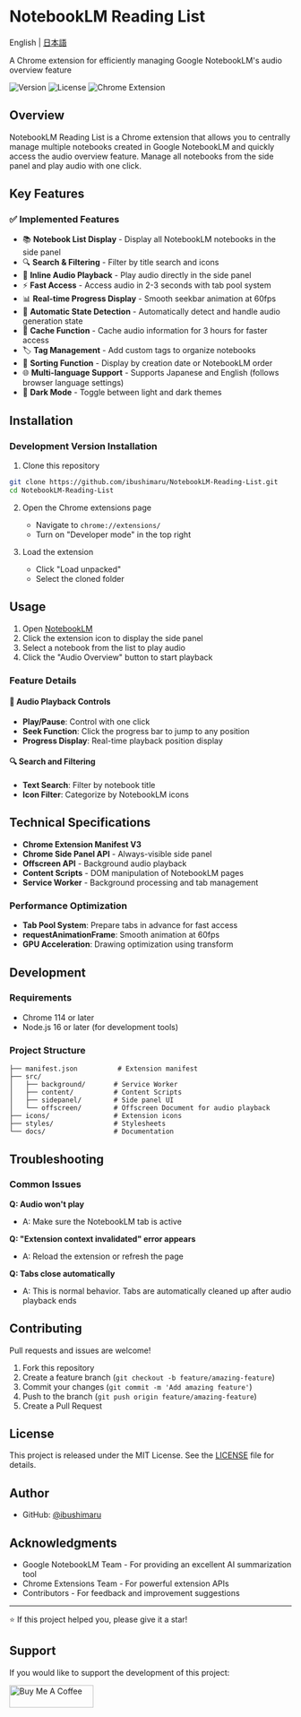 # NotebookLM Reading List

English | [日本語](./README.md)

A Chrome extension for efficiently managing Google NotebookLM's audio overview feature

![Version](https://img.shields.io/badge/version-1.3.0-brightgreen.svg)
![License](https://img.shields.io/badge/license-MIT-blue.svg)
![Chrome Extension](https://img.shields.io/badge/Chrome%20Extension-Manifest%20V3-green.svg)

## Overview

NotebookLM Reading List is a Chrome extension that allows you to centrally manage multiple notebooks created in Google NotebookLM and quickly access the audio overview feature. Manage all notebooks from the side panel and play audio with one click.

## Key Features

### ✅ Implemented Features

- 📚 **Notebook List Display** - Display all NotebookLM notebooks in the side panel
- 🔍 **Search & Filtering** - Filter by title search and icons
- 🎵 **Inline Audio Playback** - Play audio directly in the side panel
- ⚡ **Fast Access** - Access audio in 2-3 seconds with tab pool system
- 📊 **Real-time Progress Display** - Smooth seekbar animation at 60fps
- 🔄 **Automatic State Detection** - Automatically detect and handle audio generation state
- 💾 **Cache Function** - Cache audio information for 3 hours for faster access
- 🏷️ **Tag Management** - Add custom tags to organize notebooks
- 📅 **Sorting Function** - Display by creation date or NotebookLM order
- 🌐 **Multi-language Support** - Supports Japanese and English (follows browser language settings)
- 🌙 **Dark Mode** - Toggle between light and dark themes

## Installation

### Development Version Installation

1. Clone this repository
```bash
git clone https://github.com/ibushimaru/NotebookLM-Reading-List.git
cd NotebookLM-Reading-List
```

2. Open the Chrome extensions page
   - Navigate to `chrome://extensions/`
   - Turn on "Developer mode" in the top right

3. Load the extension
   - Click "Load unpacked"
   - Select the cloned folder

## Usage

1. Open [NotebookLM](https://notebooklm.google.com)
2. Click the extension icon to display the side panel
3. Select a notebook from the list to play audio
4. Click the "Audio Overview" button to start playback

### Feature Details

#### 🎵 Audio Playback Controls
- **Play/Pause**: Control with one click
- **Seek Function**: Click the progress bar to jump to any position
- **Progress Display**: Real-time playback position display

#### 🔍 Search and Filtering
- **Text Search**: Filter by notebook title
- **Icon Filter**: Categorize by NotebookLM icons

## Technical Specifications

- **Chrome Extension Manifest V3**
- **Chrome Side Panel API** - Always-visible side panel
- **Offscreen API** - Background audio playback
- **Content Scripts** - DOM manipulation of NotebookLM pages
- **Service Worker** - Background processing and tab management

### Performance Optimization

- **Tab Pool System**: Prepare tabs in advance for fast access
- **requestAnimationFrame**: Smooth animation at 60fps
- **GPU Acceleration**: Drawing optimization using transform

## Development

### Requirements

- Chrome 114 or later
- Node.js 16 or later (for development tools)

### Project Structure

```
├── manifest.json          # Extension manifest
├── src/
│   ├── background/       # Service Worker
│   ├── content/          # Content Scripts
│   ├── sidepanel/        # Side panel UI
│   └── offscreen/        # Offscreen Document for audio playback
├── icons/                # Extension icons
├── styles/               # Stylesheets
└── docs/                 # Documentation
```

## Troubleshooting

### Common Issues

**Q: Audio won't play**
- A: Make sure the NotebookLM tab is active

**Q: "Extension context invalidated" error appears**
- A: Reload the extension or refresh the page

**Q: Tabs close automatically**
- A: This is normal behavior. Tabs are automatically cleaned up after audio playback ends

## Contributing

Pull requests and issues are welcome!

1. Fork this repository
2. Create a feature branch (`git checkout -b feature/amazing-feature`)
3. Commit your changes (`git commit -m 'Add amazing feature'`)
4. Push to the branch (`git push origin feature/amazing-feature`)
5. Create a Pull Request

## License

This project is released under the MIT License. See the [LICENSE](./LICENSE) file for details.

## Author

- GitHub: [@ibushimaru](https://github.com/ibushimaru)

## Acknowledgments

- Google NotebookLM Team - For providing an excellent AI summarization tool
- Chrome Extensions Team - For powerful extension APIs
- Contributors - For feedback and improvement suggestions

---

⭐ If this project helped you, please give it a star!

## Support

If you would like to support the development of this project:

<a href="https://buymeacoffee.com/ibushimaru" target="_blank"><img src="https://cdn.buymeacoffee.com/buttons/v2/default-yellow.png" alt="Buy Me A Coffee" style="height: 40px !important;width: 150px !important;" ></a>